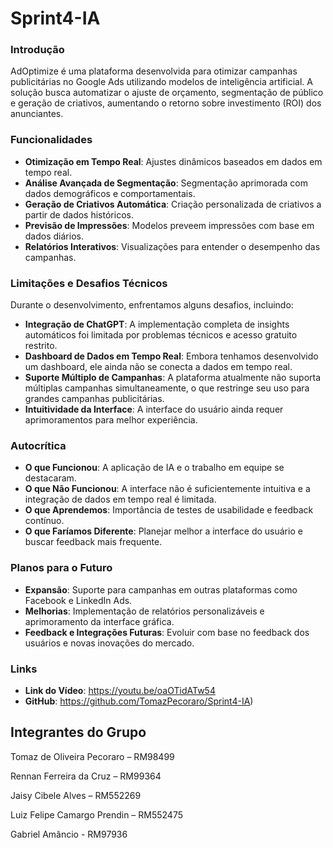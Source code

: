 # Sprint4-IA

### Introdução
AdOptimize é uma plataforma desenvolvida para otimizar campanhas publicitárias no Google Ads utilizando modelos de inteligência artificial. A solução busca automatizar o ajuste de orçamento, segmentação de público e geração de criativos, aumentando o retorno sobre investimento (ROI) dos anunciantes.

### Funcionalidades
- **Otimização em Tempo Real**: Ajustes dinâmicos baseados em dados em tempo real.
- **Análise Avançada de Segmentação**: Segmentação aprimorada com dados demográficos e comportamentais.
- **Geração de Criativos Automática**: Criação personalizada de criativos a partir de dados históricos.
- **Previsão de Impressões**: Modelos preveem impressões com base em dados diários.
- **Relatórios Interativos**: Visualizações para entender o desempenho das campanhas.

### Limitações e Desafios Técnicos
Durante o desenvolvimento, enfrentamos alguns desafios, incluindo:
- **Integração de ChatGPT**: A implementação completa de insights automáticos foi limitada por problemas técnicos e acesso gratuito restrito.
- **Dashboard de Dados em Tempo Real**: Embora tenhamos desenvolvido um dashboard, ele ainda não se conecta a dados em tempo real.
- **Suporte Múltiplo de Campanhas**: A plataforma atualmente não suporta múltiplas campanhas simultaneamente, o que restringe seu uso para grandes campanhas publicitárias.
- **Intuitividade da Interface**: A interface do usuário ainda requer aprimoramentos para melhor experiência.

### Autocrítica
- **O que Funcionou**: A aplicação de IA e o trabalho em equipe se destacaram.
- **O que Não Funcionou**: A interface não é suficientemente intuitiva e a integração de dados em tempo real é limitada.
- **O que Aprendemos**: Importância de testes de usabilidade e feedback contínuo.
- **O que Faríamos Diferente**: Planejar melhor a interface do usuário e buscar feedback mais frequente.

### Planos para o Futuro
- **Expansão**: Suporte para campanhas em outras plataformas como Facebook e LinkedIn Ads.
- **Melhorias**: Implementação de relatórios personalizáveis e aprimoramento da interface gráfica.
- **Feedback e Integrações Futuras**: Evoluir com base no feedback dos usuários e novas inovações do mercado.

### Links
- **Link do Vídeo**:  https://youtu.be/oaOTidATw54
- **GitHub**: https://github.com/TomazPecoraro/Sprint4-IA)

## Integrantes do Grupo
Tomaz de Oliveira Pecoraro – RM98499

Rennan Ferreira da Cruz – RM99364

Jaisy Cibele Alves – RM552269

Luiz Felipe Camargo Prendin – RM552475

Gabriel Amâncio - RM97936
